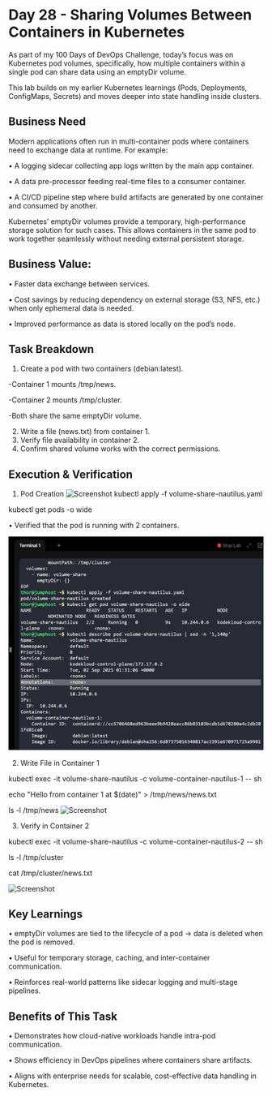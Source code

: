 # Day 28 - Sharing Volumes Between Containers in Kubernetes
As part of my 100 Days of DevOps Challenge, today’s focus was on Kubernetes pod volumes, specifically, how multiple containers within a single pod can share data using an emptyDir volume.

This lab builds on my earlier Kubernetes learnings (Pods, Deployments, ConfigMaps, Secrets) and moves deeper into state handling inside clusters.

## Business Need
Modern applications often run in multi-container pods where containers need to exchange data at runtime. For example:

•	A logging sidecar collecting app logs written by the main app container.

•	A data pre-processor feeding real-time files to a consumer container.

•	A CI/CD pipeline step where build artifacts are generated by one container and consumed by another.

Kubernetes’ emptyDir volumes provide a temporary, high-performance storage solution for such cases. This allows containers in the same pod to work together seamlessly without needing external persistent storage.
## Business Value:
•	Faster data exchange between services.

•	Cost savings by reducing dependency on external storage (S3, NFS, etc.) when only ephemeral data is needed.

•	Improved performance as data is stored locally on the pod’s node.

## Task Breakdown
1.	Create a pod with two containers (debian:latest).

-Container 1 mounts /tmp/news.

-Container 2 mounts /tmp/cluster.

-Both share the same emptyDir volume.

2.	Write a file (news.txt) from container 1.
3.	Verify file availability in container 2.
4.	Confirm shared volume works with the correct permissions.

## Execution & Verification
1.	Pod Creation
![Screenshot](screenshots/voume-share.yaml.png)
kubectl apply -f volume-share-nautilus.yaml

kubectl get pods -o wide

•	Verified that the pod is running with 2 containers.

![Screenshot](screenshots/pod-running.png)

2.	Write File in Container 1

kubectl exec -it volume-share-nautilus -c volume-container-nautilus-1 -- sh

echo "Hello from container 1 at $(date)" > /tmp/news/news.txt

ls -l /tmp/news
![Screenshot](screenshots/container1.png)

3.	Verify in Container 2

kubectl exec -it volume-share-nautilus -c volume-container-nautilus-2 -- sh

ls -l /tmp/cluster

cat /tmp/cluster/news.txt

![Screenshot](screenshots/container2.png)
## Key Learnings

•	emptyDir volumes are tied to the lifecycle of a pod → data is deleted when the pod is removed.

•	Useful for temporary storage, caching, and inter-container communication.

•	Reinforces real-world patterns like sidecar logging and multi-stage pipelines.

## Benefits of This Task
•	Demonstrates how cloud-native workloads handle intra-pod communication.

•	Shows efficiency in DevOps pipelines where containers share artifacts.

•	Aligns with enterprise needs for scalable, cost-effective data handling in Kubernetes.
